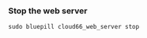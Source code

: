 <!-- usedin: [ _rails/deployment/unicorn-rack-server.md] -->


### Stop the web server

	sudo bluepill cloud66_web_server stop



